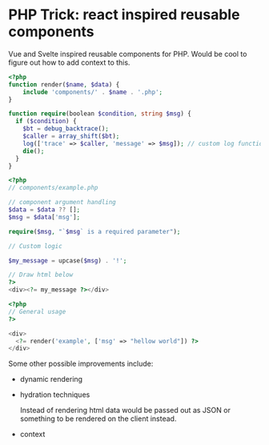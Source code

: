 # PHP Trick: react inspired reusable components

Vue and Svelte inspired reusable components for PHP. Would be cool to figure out how to add context to this. 

```php
<?php
function render($name, $data) {
    include 'components/' . $name . '.php';
}

function require(boolean $condition, string $msg) {
  if ($condition) {
    $bt = debug_backtrace();
    $caller = array_shift($bt);
    log(['trace' => $caller, 'message' => $msg]); // custom log function here
    die();
  }
}
```

```php
<?php
// components/example.php

// component argument handling
$data = $data ?? [];
$msg = $data['msg'];

require($msg, "`$msg` is a required parameter");

// Custom logic

$my_message = upcase($msg) . '!';

// Draw html below
?>
<div><?= my_message ?></div>
```

```php
<?php
// General usage
?>

<div>
  <?= render('example', ['msg' => "hellow world"]) ?>
</div>
```

Some other possible improvements include:

- dynamic rendering

- hydration techniques

  Instead of rendering html data would be passed out as JSON or something to be rendered on the client instead.

- context
